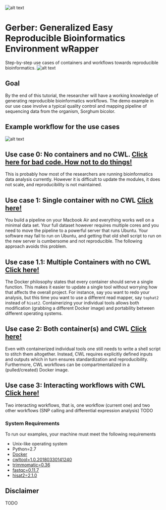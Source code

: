 ![alt text](generate_flowchart/flowChartImages/GerberLogo.png)
# Gerber: Generalized Easy Reproducible Bioinformatics Environment wRapper
Step-by-step use cases of containers and workflows towards reproducible bioinformatics.
![alt text](generate_flowchart/flowChartImages/stackedPlatesChart.png)

## Goal
By the end of this tutorial, the researcher will have a working knowledge of generating reproducible bioinformatics workflows. The demo example in our use case involve a typical quality control and mapping pipeline of sequencing data from the organism, Sorghum bicolor. 

## Example workflow for the use cases
![alt text](generate_flowchart/flowChartImages/MainFlowChart.png)

## Use case 0: No containers and no CWL. [Click here for bad code. How not to do things!](use_case_0/README.md)
This is probably how most of the researchers are running bioinformatics data analysis currently. However it is difficult to update the modules, it does not scale, and reproducibility is not maintained.

## Use case 1: Single container with no CWL [Click here!](use_case_1/README.md)
You build a pipeline on your Macbook Air and everything works well on a minimal data set. Your full dataset however requires multiple cores and you need to move the pipeline to a powerful server that runs Ubuntu. Your software may fail to run on Ubuntu, and getting that old shell script to run on the new server is cumbersome and not reproducible. The following approach avoids this problem. 

## Use case 1.1: Multiple Containers with no CWL [Click here!](use_case_1.1/README.md)
The Docker philosophy states that every container should serve a single function. This makes it easier to update a single tool without worrying how that affects the overall project. For instance, say you want to redo your analysis, but this time you want to use a different read mapper, say `tophat2` instead of `hisat2`. Containerizing your individual tools allows both modification (grabbing a different Docker image) and portability between different operating systems. 

## Use case 2: Both container(s) and CWL [Click here!](use_case_2/README.md)
Even with containerized individual tools one still needs to write a shell script to stitch them altogether. Instead, CWL requires explicitly defined inputs and outputs which in turn ensures standardization and reproducibility. Furthermore, CWL workflows can be compartmentalized in a (pulled/created) Docker image. 

## Use case 3: Interacting workflows with CWL [Click here!](use_case_3.1/README.md)
Two interacting workflows, that is, one workflow (current one) and two other workflows (SNP calling and differential expression analysis)
TODO

### System Requirements
To run our examples, your machine must meet the following requirements
- Unix-like operating system
- Python=2.7
- [Docker](https://docs.docker.com/install/)
- [cwltool=1.0.20180330141240](https://github.com/common-workflow-language/cwltool#install)
- [trimmomatic=0.36](http://www.usadellab.org/cms/?page=trimmomatic)
- [fastqc=0.11.7](https://www.bioinformatics.babraham.ac.uk/projects/fastqc/)
- [hisat2=2.1.0](https://ccb.jhu.edu/software/hisat2/manual.shtml#obtaining-hisat2)

## Disclaimer
TODO

